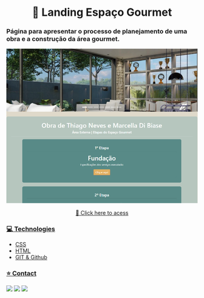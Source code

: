 <h1 align="center">🏡 Landing Espaço Gourmet</h1>
<h3 align="start">Página para apresentar o processo de planejamento de uma obra e a construção da área gourmet.</h3>


<a href="https://wictorluciano.github.io/Landing-EspacoGourmet/"> <img src="./assets/img/readme.png"></a>
<p align="center"><a href="https://wictorluciano.github.io/Landing-EspacoGourmet/">🔗 Click here to acess</p>

<h3 align="start"> 💻 Technologies </h3>
 
- CSS
- HTML
- GIT & Github


<h3 align="start"> ⭐ Contact </h3>

<div align="start"> 
  <a href="https://instagram.com/wictor_luciano" target="_blank"><img src="https://img.shields.io/badge/-Instagram-%23E4405F?style=for-the-badge&logo=instagram&logoColor=white" target="_blank"></a>
  <a href = "mailto:wluciano01@gmail.com"><img src="https://img.shields.io/badge/-Gmail-%23333?style=for-the-badge&logo=gmail&logoColor=white" target="_blank"></a>
  <a href="https://www.linkedin.com/in/wictor-luciano-32b54b157" target="_blank"><img src="https://img.shields.io/badge/-LinkedIn-%230077B5?style=for-the-badge&logo=linkedin&logoColor=white" target="_blank"></a> 
</div>
